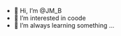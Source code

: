 - 👋 Hi, I’m @JM_B
- 👀 I’m interested in coode
- 🌱 I’m always learning something ...

<!---
tspeu/tspeu is a ✨ special ✨ repository because its `README.md` (this file) appears on your GitHub profile.
You can click the Preview link to take a look at your changes.
--->
